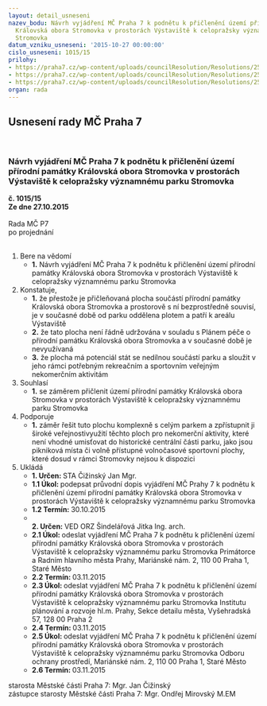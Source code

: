 ```yaml
---
layout: detail_usneseni
nazev_bodu: Návrh vyjádření MČ Praha 7 k podnětu k přičlenění území přírodní památky
  Královská obora Stromovka v prostorách Výstaviště k celopražsky významnému parku
  Stromovka
datum_vzniku_usneseni: '2015-10-27 00:00:00'
cislo_usneseni: 1015/15
prilohy:
- https://praha7.cz/wp-content/uploads/councilResolution/Resolutions/25834/69-15-p1_duvodova_zprava.doc
- https://praha7.cz/wp-content/uploads/councilResolution/Resolutions/25834/69-15-p2_pruvodni_dopis.doc
- https://praha7.cz/wp-content/uploads/councilResolution/Resolutions/25834/69-15-p3_podnet_ocp.pdf
organ: rada
---
```

<div id="ucUsn_pList" class="usn">
	<span><h2>Usnesení rady MČ Praha 7 </h2>
<br></span><div class="standBody">
<span><h3>Návrh vyjádření MČ Praha 7 k podnětu k přičlenění území přírodní památky Královská obora Stromovka v prostorách Výstaviště k celopražsky významnému parku Stromovka</h3></span><div class="center">
		<strong>č. 1015/15</strong><br>
	</div>
<div class="center">
		<strong>Ze dne 27.10.2015</strong><br><br>
	</div>Rada MČ P7<br> po projednání<br><br><ol>
<li>Bere na vědomí<ul><li>
<strong>1.</strong> Návrh vyjádření MČ Praha 7 k podnětu k přičlenění území přírodní památky Královská obora Stromovka v prostorách Výstaviště k celopražsky významnému parku Stromovka</li></ul>
</li>
<li>Konstatuje,<ul>
<li>
<strong>1.</strong> že přestože je přičleňovaná plocha součástí přírodní památky Královská obora Stromovka a prostorově s ní bezprostředně souvisí, je v současné době od parku oddělena plotem a patří k areálu Výstaviště </li>
<li>
<strong>2.</strong> že tato plocha není řádně udržována v souladu s Plánem péče o přírodní památku Královská obora Stromovka a v současné době je nevyužívaná  </li>
<li>
<strong>3.</strong> že plocha má potenciál stát se nedílnou součástí parku a sloužit v jeho rámci potřebným rekreačním a sportovním veřejným nekomerčním aktivitám</li>
</ul>
</li>
<li>Souhlasí<ul><li>
<strong>1.</strong> se záměrem přičlenit území přírodní památky Královská obora Stromovka  v prostorách Výstaviště k celopražsky významnému parku Stromovka </li></ul>
</li>
<li>Podporuje<ul><li>
<strong>1.</strong> záměr řešit tuto plochu komplexně s celým parkem a zpřístupnit ji široké veřejnostivyužití těchto ploch pro nekomerční aktivity, které není vhodné umisťovat do historické centrální části parku, jako jsou pikniková místa či volně přístupné volnočasové sportovní plochy, které dosud v rámci Stromovky nejsou k dispozici</li></ul>
</li>
<li>Ukládá<ul>
<li>
<strong>1. Určen: </strong>STA Čižinský Jan Mgr.</li>
<li>
<strong>1.1 Úkol: </strong>podepsat průvodní dopis vyjádření MČ Prahy 7 k podnětu k přičlenění území přírodní památky Královská obora Stromovka v prostorách Výstaviště k celopražsky významnému parku Stromovka </li>
<li>
<strong>1.2 Termín: </strong>30.10.2015</li>
<li>
<strong><br>2. Určen: </strong>VED ORZ  Šindelářová Jitka Ing. arch.</li>
<li>
<strong>2.1 Úkol: </strong>odeslat vyjádření MČ Praha 7 k podnětu k přičlenění území přírodní památky Královská obora Stromovka v prostorách Výstaviště k celopražsky významnému parku Stromovka Primátorce a Radním hlavního města Prahy, Mariánské nám. 2, 110 00 Praha 1, Staré Město</li>
<li>
<strong>2.2 Termín: </strong>03.11.2015</li>
<li>
<strong>2.3 Úkol: </strong>odeslat vyjádření MČ Praha 7 k podnětu k přičlenění území přírodní památky Královská obora Stromovka v prostorách Výstaviště k celopražsky významnému parku Stromovka Institutu plánování a rozvoje hl.m. Prahy, Sekce detailu města, Vyšehradská 57, 128 00 Praha 2 </li>
<li>
<strong>2.4 Termín: </strong>03.11.2015</li>
<li>
<strong>2.5 Úkol: </strong>odeslat vyjádření MČ Praha 7 k podnětu k přičlenění území přírodní památky Královská obora Stromovka v prostorách Výstaviště k celopražsky významnému parku Stromovka Odboru ochrany prostředí, Mariánské nám. 2, 110 00 Praha 1, Staré Město </li>
<li>
<strong>2.6 Termín: </strong>03.11.2015</li>
</ul>
</li>
</ol>starosta Městské části Praha 7: Mgr. Jan Čižinský<br>zástupce starosty Městské části Praha 7: Mgr. Ondřej Mirovský M.EM 
</div>
</div>
